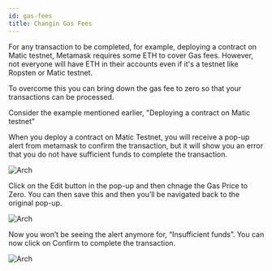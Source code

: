 ```yaml
---
id: gas-fees
title: Changin Gas Fees
---
```

For any transaction to be completed, for example, deploying a contract on Matic testnet, Metamask requires some ETH to cover Gas fees. However, not everyone will have ETH in their accounts even if it's a testnet like Ropsten or Matic testnet.

To overcome this you can bring down the gas fee to zero so that your transactions can be processed.

Consider the example mentioned earlier, "Deploying a contract on Matic testnet"

When you deploy a contract on Matic Testnet, you will receive a pop-up alert from metamask to confirm the transaction, but it will show you an error that you do not have sufficient funds to complete the transaction.

![Arch](../../img/insufficient-funds.png)

Click on the Edit button in the pop-up and then chnage the Gas Price to Zero. You can then save this and then you’ll be navigated back to the original pop-up. 

![Arch](../../img/customize-gas.png)

Now you won’t be seeing the alert anymore for, “Insufficient funds”. You can now click on Confirm to complete the transaction.

![Arch](../../img/edited-gas.png)

